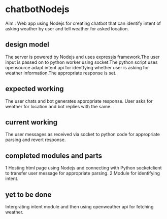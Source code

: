 # chatbotNodejs
Aim : Web app using Nodejs for creating chatbot that can identify intent of asking weather by user and tell weather for asked location. 

## design model
The server is powered by Nodejs and uses expressjs framework.The user input is passed on to python worker using socket.The python script uses opensource adapt intent api for identfying whether user is asking for weather information.The appropriate response is set.

## expected working
The user chats and bot generates appropriate response. User asks for weather for location and bot replies with the same.

## current working
The user messages as received via socket to python code for appropriate parsing and revert response.


## completed modules and parts
1 Hosting html page using Nodejs and connecting with Python socketclient to transfer user message for appropriate parsing. 2 Module for identifying intent. 

## yet to be done
Intergrating intent module and then using openweather api for fetching weather.


